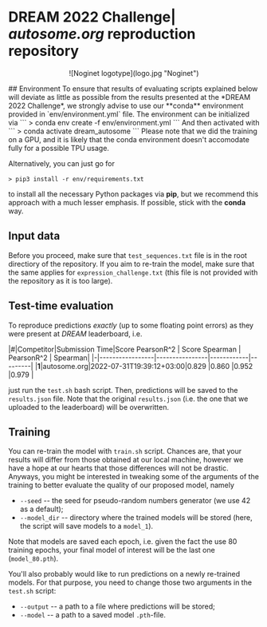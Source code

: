 # DREAM 2022 Challenge| *autosome.org* reproduction repository
<p align=center>
![Noginet logotype](logo.jpg "Noginet")
</p>
## Environment
To ensure that results of evaluating scripts explained below will deviate as little as possible from the results presented at the *DREAM 2022 Challenge*, we strongly advise to use our **conda** environment provided in `env/environment.yml` file. The environment can be initialized via
```
> conda env create -f env/environment.yml
```
And then activated with 
```
> conda activate dream_autosome
```
Please note that we did the training on a GPU, and it is likely that the conda environment doesn't accomodate fully for a possible TPU usage.


Alternatively, you can just go for 
```
> pip3 install -r env/requirements.txt
```
to install all the necessary Python packages via **pip**, but we recommend this approach with a much lesser emphasis. If possible, stick with the **conda** way.

## Input data

Before you proceed, make sure that `test_sequences.txt` file is in the root directiory of the repository. If you aim to re-train the model, make sure that the same applies for `expression_challenge.txt` (this file is not provided with the repository as it is too large).

## Test-time evaluation
To reproduce predictions *exactly* (up to some floating point errors) as they were present at *DREAM* leaderboard, i.e.

|#|Competitor|Submission Time|Score PearsonR^2 | Score Spearman | PearsonR^2 | Spearman|
|-|-----------------|----------------|------------|---------|
|**1**|autosome.org|2022-07-31T19:39:12+03:00|0.829            |0.860           |0.952       |0.979    |

just run the `test.sh` bash script. Then, predictions will be saved to the `results.json` file. Note that the original `results.json` (i.e. the one that we uploaded to the leaderboard) will be overwritten.

## Training

You can re-train the model with `train.sh` script. Chances are, that your results will differ from those obtained at our local machine, however we have a hope at our hearts that those differences will not be drastic. Anyways, you might be interested in tweaking some of the arguments of the training to better evaluate the quality of our proposed model, namely
- `--seed` -- the seed for pseudo-random numbers generator (we use 42 as a default);
- `--model_dir` -- directory where the trained models will be stored (here, the script will save models to a `model_1`).

Note that models are saved each epoch, i.e. given the fact the use 80 training epochs, your final model of interest will be the last one (`model_80.pth`).

You'll also probably would like to run predictions on a newly re-trained models. For that purpose, you need to change those two arguments in the `test.sh` script:
- `--output` -- a path to a file where predictions will be stored;
- `--model` -- a path to a saved model `.pth`-file.

